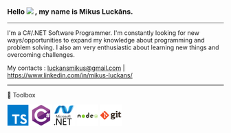 ### Hello <img src="https://raw.githubusercontent.com/MartinHeinz/MartinHeinz/master/wave.gif" width="30"> , my name is Mikus Luckāns.

---

I'm a C#/.NET Software Programmer.
I'm constantly looking for new ways/opportunities to expand my knowledge about programming and problem solving.
I also am very enthusiastic about learning new things and overcoming challenges.

My contacts : luckansmikus@gmail.com | https://www.linkedin.com/in/mikus-luckans/

---

🧰 Toolbox

<img src="https://raw.githubusercontent.com/devicons/devicon/7a4ca8aa871d6dca81691e018d31eed89cb70a76/icons/typescript/typescript-original.svg" alt="TS logo" width="50" height="50" /> <img src="https://raw.githubusercontent.com/devicons/devicon/7a4ca8aa871d6dca81691e018d31eed89cb70a76/icons/csharp/csharp-original.svg" alt="C# logo" width="50" height="50" /> <img src="https://raw.githubusercontent.com/devicons/devicon/7a4ca8aa871d6dca81691e018d31eed89cb70a76/icons/dot-net/dot-net-original-wordmark.svg" alt=".NET logo" width="50" height="50" /> <img src="https://github.com/devicons/devicon/blob/master/icons/nodejs/nodejs-original-wordmark.svg" alt="NodeJS logo" width="50" height="50" /> <img src="https://github.com/devicons/devicon/blob/master/icons/git/git-original-wordmark.svg" alt="git logo" width="50" height="50" />
